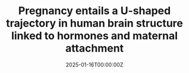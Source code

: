 ---
title: "Pregnancy entails a U-shaped trajectory in human brain structure linked to hormones and maternal attachment"
authors:
- Camila Servin Barthet
- Magdalena Martínez García
- María Paternina Die
- Luis Marcos Vidal
- Daniel Martín de Blas
- Anna Soler
- Olha Khymenets
- Daniel Bergé
- Gemma Casals
- Pilar Prats
- Oscar J. Pozo
- Gonzalo López Montoya
- Clara Pretus
- Susana Carmona
- Oscar Vilarroya

date: "2025-01-16T00:00:00Z"
doi: "https://doi.org/10.1038/s41467-025-55830-0"
publishDate: "2025-01-16T00:00:00Z"
publication_types: ["2"]
publication: "In *Nature Communications*"
tags:
- Maternidad
featured: true
links:
- name: Enlace al artículo
  url: https://www.nature.com/articles/s41467-025-55830-0
---